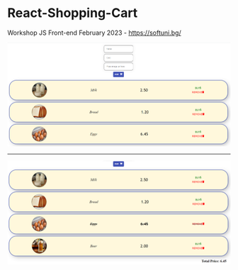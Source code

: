 # React-Shopping-Cart
Workshop JS Front-end February 2023 - https://softuni.bg/

<img src="https://github.com/GalkaKG/React-Shopping-Cart/blob/main/React%20Shopping%20Cart.png" />
<hr/>

<img src="https://github.com/GalkaKG/React-Shopping-Cart/blob/main/React%20shopping%20cart%202.png" />
